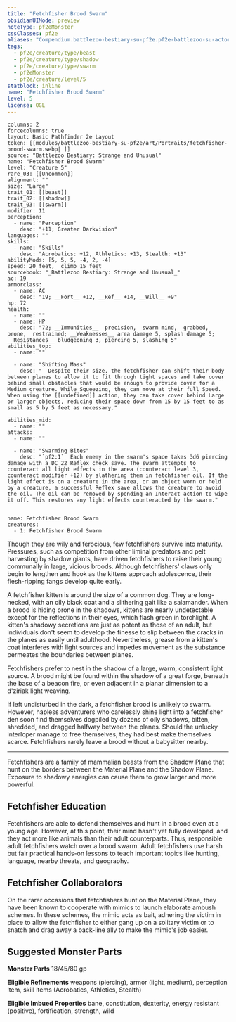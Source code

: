 ```yaml
---
title: "Fetchfisher Brood Swarm"
obsidianUIMode: preview
noteType: pf2eMonster
cssClasses: pf2e
aliases: "Compendium.battlezoo-bestiary-su-pf2e.pf2e-battlezoo-su-actors.Actor.hOHucfyp24GSotc9" 
tags:
  - pf2e/creature/type/beast
  - pf2e/creature/type/shadow
  - pf2e/creature/type/swarm
  - pf2eMonster
  - pf2e/creature/level/5
statblock: inline
name: "Fetchfisher Brood Swarm"
level: 5
license: OGL
---
```


```statblock
columns: 2
forcecolumns: true
layout: Basic Pathfinder 2e Layout
token: [[modules/battlezoo-bestiary-su-pf2e/art/Portraits/fetchfisher-brood-swarm.webp| ]]
source: "Battlezoo Bestiary: Strange and Unusual"
name: "Fetchfisher Brood Swarm"
level: "Creature 5"
rare_03: [[Uncommon]]
alignment: ""
size: "Large"
trait_01: [[beast]]
trait_02: [[shadow]]
trait_03: [[swarm]]
modifier: 11
perception:
  - name: "Perception"
    desc: "+11; Greater Darkvision"
languages: ""
skills:
  - name: "Skills"
    desc: "Acrobatics: +12, Athletics: +13, Stealth: +13"
abilityMods: [5, 5, 5, -4, 2, -4]
speed: 20 feet,  climb 15 feet
sourcebook: "_Battlezoo Bestiary: Strange and Unusual_"
ac: 19
armorclass:
  - name: AC
    desc: "19; __Fort__ +12, __Ref__ +14, __Will__ +9"
hp: 72
health:
  - name: ""
  - name: HP
    desc: "72; __Immunities__  precision,  swarm mind,  grabbed,  prone,  restrained; __Weaknesses__ area damage 5, splash damage 5; __Resistances__ bludgeoning 3, piercing 5, slashing 5"
abilities_top:
  - name: ""

  - name: "Shifting Mass"
    desc: "  Despite their size, the fetchfisher can shift their body between planes to allow it to fit through tight spaces and take cover behind small obstacles that would be enough to provide cover for a Medium creature. While Squeezing, they can move at their full Speed. When using the [[undefined]] action, they can take cover behind Large or larger objects, reducing their space down from 15 by 15 feet to as small as 5 by 5 feet as necessary."

abilities_mid:
  - name: ""
attacks:
  - name: ""

  - name: "Swarming Bites"
    desc: "`pf2:1`  Each enemy in the swarm's space takes 3d6 piercing damage with a DC 22 Reflex check save. The swarm attempts to counteract all light effects in the area (counteract level 3, counteract modifier +12) by slathering them in fetchfisher oil. If the light effect is on a creature in the area, or an object worn or held by a creature, a successful Reflex save allows the creature to avoid the oil. The oil can be removed by spending an Interact action to wipe it off. This restores any light effects counteracted by the swarm."
 
```

```encounter-table
name: Fetchfisher Brood Swarm
creatures:
  - 1: Fetchfisher Brood Swarm
```



Though they are wily and ferocious, few fetchfishers survive into maturity. Pressures, such as competition from other liminal predators and pelt harvesting by shadow giants, have driven fetchfishers to raise their young communally in large, vicious broods. Although fetchfishers' claws only begin to lengthen and hook as the kittens approach adolescence, their flesh-ripping fangs develop quite early.

A fetchfisher kitten is around the size of a common dog. They are long-necked, with an oily black coat and a slithering gait like a salamander. When a brood is hiding prone in the shadows, kittens are nearly undetectable except for the reflections in their eyes, which flash green in torchlight. A kitten's shadowy secretions are just as potent as those of an adult, but individuals don't seem to develop the finesse to slip between the cracks in the planes as easily until adulthood. Nevertheless, grease from a kitten's coat interferes with light sources and impedes movement as the substance permeates the boundaries between planes.

Fetchfishers prefer to nest in the shadow of a large, warm, consistent light source. A brood might be found within the shadow of a great forge, beneath the base of a beacon fire, or even adjacent in a planar dimension to a d'ziriak light weaving.

If left undisturbed in the dark, a fetchfisher brood is unlikely to swarm. However, hapless adventurers who carelessly shine light into a fetchfisher den soon find themselves dogpiled by dozens of oily shadows, bitten, shredded, and dragged halfway between the planes. Should the unlucky interloper manage to free themselves, they had best make themselves scarce. Fetchfishers rarely leave a brood without a babysitter nearby.

* * *

Fetchfishers are a family of mammalian beasts from the Shadow Plane that hunt on the borders between the Material Plane and the Shadow Plane. Exposure to shadowy energies can cause them to grow larger and more powerful.

## Fetchfisher Education

Fetchfishers are able to defend themselves and hunt in a brood even at a young age. However, at this point, their mind hasn't yet fully developed, and they act more like animals than their adult counterparts. Thus, responsible adult fetchfishers watch over a brood swarm. Adult fetchfishers use harsh but fair practical hands-on lessons to teach important topics like hunting, language, nearby threats, and geography.

## Fetchfisher Collaborators

On the rarer occasions that fetchfishers hunt on the Material Plane, they have been known to cooperate with mimics to launch elaborate ambush schemes. In these schemes, the mimic acts as bait, adhering the victim in place to allow the fetchfisher to either gang up on a solitary victim or to snatch and drag away a back-line ally to make the mimic's job easier.

## Suggested Monster Parts

**Monster Parts** 18/45/80 gp

**Eligible Refinements** weapons (piercing), armor (light, medium), perception item, skill items (Acrobatics, Athletics, Stealth)

**Eligible Imbued Properties** bane, constitution, dexterity, energy resistant (positive), fortification, strength, wild
